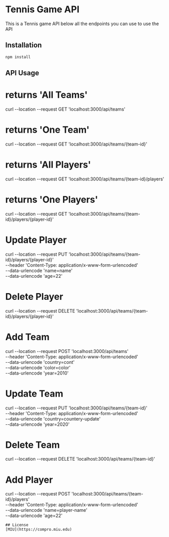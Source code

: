 # Tennis Game API

This is a Tennis game API below all the endpoints you can use to use the API

## Installation

```bash
npm install 
```

## API Usage


# returns 'All Teams'
curl --location --request GET 'localhost:3000/api/teams'

# returns 'One Team'
curl --location --request GET 'localhost:3000/api/teams/{team-id}'

# returns 'All Players'
curl --location --request GET 'localhost:3000/api/teams/{team-id}/players'

# returns 'One Players'
curl --location --request GET 'localhost:3000/api/teams/{team-id}/players/{player-id}'

# Update Player
curl --location --request PUT 'localhost:3000/api/teams/{team-id}/players/{player-id}' \
--header 'Content-Type: application/x-www-form-urlencoded' \
--data-urlencode 'name=name' \
--data-urlencode 'age=22'

# Delete Player
curl --location --request DELETE 'localhost:3000/api/teams/{team-id}/players/{player-id}'

# Add Team
curl --location --request POST 'localhost:3000/api/teams' \
--header 'Content-Type: application/x-www-form-urlencoded' \
--data-urlencode 'country=cont' \
--data-urlencode 'color=color' \
--data-urlencode 'year=2010'

# Update Team
curl --location --request PUT 'localhost:3000/api/teams/{team-id}' \
--header 'Content-Type: application/x-www-form-urlencoded' \
--data-urlencode 'country=countery-update' \
--data-urlencode 'year=2020'

# Delete Team
curl --location --request DELETE 'localhost:3000/api/teams/{team-id}'

# Add Player
curl --location --request POST 'localhost:3000/api/teams/{team-id}/players' \
--header 'Content-Type: application/x-www-form-urlencoded' \
--data-urlencode 'name=player-name' \
--data-urlencode 'age=22'

```
## License
[MIU](https://compro.miu.edu)